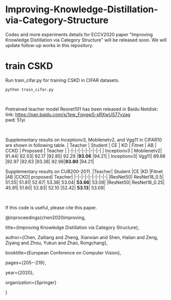 # Improving-Knowledge-Distillation-via-Category-Structure
Codes and more experiments details for ECCV2020 paper "Improving Knowledge Distillation via Category Structure" will be released soon. We will update follow-up works in this repository.
# train CSKD
Run train_cifar.py for training CSKD in CIFAR datasets. 

`python train_cifar.py`

<br/>

Pretrained teacher model Resnet101 has been released in Baidu Netdisk:<br/>
link: https://pan.baidu.com/s/1ew_FqygwS-sRXwUS77yzag<br/>
pwd: 51yi 

<br/>

Supplementary results on Inceptionv3, Mobilenetv2, and Vgg11 in CIFAR10 are shown in following table.
| Teacher |	Student |	CE |	KD |	Fitnet |	AB |	CCKD |	Proposed |	Teacher |
|-|-|-|-|-|-|-|-|-|
| Inceptionv3 |	Mobilenetv2|	91.44|	92.03|	92.17	|92.85|	92.29	|**93.06**	|94.21|
| Inceptionv3|	Vgg11|	89.66	|92.97	|92.63	|93.38|	92.96|**93.80**	|94.21|


Supplementary results on CUB200-2011.
|Teacher|	Student	|CE	|KD	|Fitnet	|AB	|CCKD|	proposed|	Teacher|
|-|-|-|-|-|-|-|-|-|
|ResNet50|	ResNet18_0.5|	51.55|	51.81|	52.67|	53.38|	53.04|	**53.66**|	53.09|
|ResNet50|	ResNet18_0.25|	45.91|	51.60|	52.83|	52.10	|52.42|	**53.13**|	53.09|

<br/>

If this code is useful, please cite this paper.

@inproceedings{chen2020improving,

  title={Improving Knowledge Distillation via Category Structure},
  
  author={Chen, Zailiang and Zheng, Xianxian and Shen, Hailan and Zeng, Ziyang and Zhou, Yukun and Zhao, Rongchang},
  
  booktitle={European Conference on Computer Vision},
  
  pages={205--219},
  
  year={2020},
  
  organization={Springer}
  
}

<br/>
